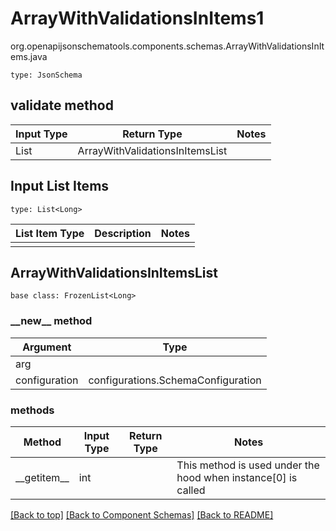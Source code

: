 # ArrayWithValidationsInItems1
org.openapijsonschematools.components.schemas.ArrayWithValidationsInItems.java
```
type: JsonSchema
```

## validate method
| Input Type | Return Type | Notes |
| ---------- | ----------- | ----- |
| List<Long> | ArrayWithValidationsInItemsList | |

## Input List Items
```
type: List<Long>
```
List Item Type | Description | Notes
-------------------- | ------------- | -------------
 |  |

## ArrayWithValidationsInItemsList
```
base class: FrozenList<Long>
```
### &lowbar;&lowbar;new&lowbar;&lowbar; method
Argument | Type
-------- | ------
arg      | 
configuration | configurations.SchemaConfiguration

### methods
Method | Input Type | Return Type | Notes
------ | ---------- | ----------- | ------
&lowbar;&lowbar;getitem&lowbar;&lowbar; | int |  | This method is used under the hood when instance[0] is called

[[Back to top]](#top) [[Back to Component Schemas]](../../../README.md#Component-Schemas) [[Back to README]](../../../README.md)
